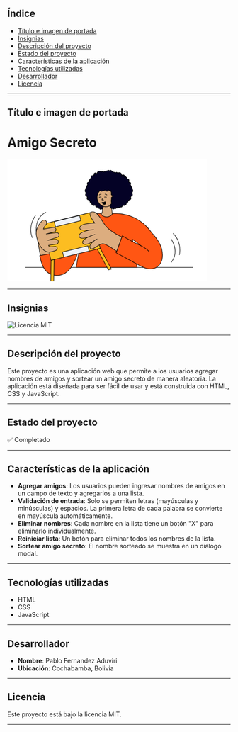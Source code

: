 ## Índice

* [Título e imagen de portada](#título-e-imagen-de-portada)
* [Insignias](#insignias)
* [Descripción del proyecto](#descripción-del-proyecto)
* [Estado del proyecto](#estado-del-proyecto)
* [Características de la aplicación](#características-de-la-aplicación)
* [Tecnologías utilizadas](#tecnologías-utilizadas)
* [Desarrollador](#desarrollador)
* [Licencia](#licencia)

---

## Título e imagen de portada

# Amigo Secreto

![Amigo Secreto](assets/amigo-secreto.png)

---

## Insignias

![Licencia MIT](https://img.shields.io/badge/Licencia-MIT-green)

---

## Descripción del proyecto

Este proyecto es una aplicación web que permite a los usuarios agregar nombres de amigos y sortear un amigo secreto de manera aleatoria. La aplicación está diseñada para ser fácil de usar y está construida con HTML, CSS y JavaScript.

---

## Estado del proyecto

✅ Completado

---

## Características de la aplicación

- **Agregar amigos**: Los usuarios pueden ingresar nombres de amigos en un campo de texto y agregarlos a una lista.
- **Validación de entrada**: Solo se permiten letras (mayúsculas y minúsculas) y espacios. La primera letra de cada palabra se convierte en mayúscula automáticamente.
- **Eliminar nombres**: Cada nombre en la lista tiene un botón "X" para eliminarlo individualmente.
- **Reiniciar lista**: Un botón para eliminar todos los nombres de la lista.
- **Sortear amigo secreto**: El nombre sorteado se muestra en un diálogo modal.

---

## Tecnologías utilizadas

- HTML
- CSS
- JavaScript

---

## Desarrollador

- **Nombre**: Pablo Fernandez Aduviri
- **Ubicación**: Cochabamba, Bolivia

---

## Licencia

Este proyecto está bajo la licencia MIT.

---
